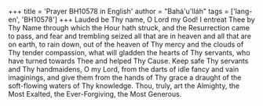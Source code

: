 +++
title = 'Prayer BH10578 in English'
author = "Bahá'u'lláh"
tags = ['lang-en', 'BH10578']
+++
Lauded be Thy name, O Lord my God!  I entreat Thee by Thy Name through which the Hour hath struck, and the Resurrection came to pass, and fear and trembling seized all that are in heaven and all that are on earth, to rain down, out of the heaven of Thy mercy and the clouds of Thy tender compassion, what will gladden the hearts of Thy servants, who have turned towards Thee and helped Thy Cause.
Keep safe Thy servants and Thy handmaidens, O my Lord, from the darts of idle fancy and vain imaginings, and give them from the hands of Thy grace a draught of the soft-flowing waters of Thy knowledge.
Thou, truly, art the Almighty, the Most Exalted, the Ever-Forgiving, the Most Generous.
